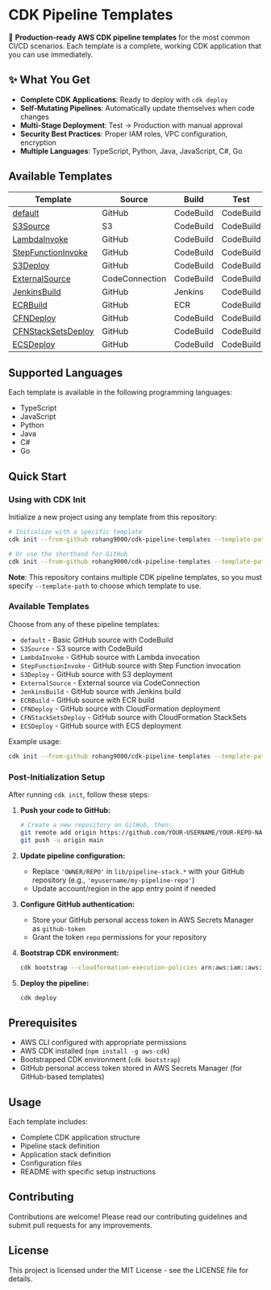 # CDK Pipeline Templates

🚀 **Production-ready AWS CDK pipeline templates** for the most common CI/CD scenarios. Each template is a complete, working CDK application that you can use immediately.

## ✨ What You Get

- **Complete CDK Applications**: Ready to deploy with `cdk deploy`
- **Self-Mutating Pipelines**: Automatically update themselves when code changes
- **Multi-Stage Deployment**: Test → Production with manual approval
- **Security Best Practices**: Proper IAM roles, VPC configuration, encryption
- **Multiple Languages**: TypeScript, Python, Java, JavaScript, C#, Go

## Available Templates

| Template | Source | Build | Test | Deploy | Invoke |
|----------|--------|-------|------|--------|--------|
| [default](./default/) | GitHub | CodeBuild | CodeBuild | EC2Deploy | N/A |
| [S3Source](./S3Source/) | S3 | CodeBuild | CodeBuild | EC2Deploy | N/A |
| [LambdaInvoke](./LambdaInvoke/) | GitHub | CodeBuild | CodeBuild | EC2Deploy | Lambda |
| [StepFunctionInvoke](./StepFunctionInvoke/) | GitHub | CodeBuild | CodeBuild | EC2Deploy | StepFunction |
| [S3Deploy](./S3Deploy/) | GitHub | CodeBuild | CodeBuild | S3 | N/A |
| [ExternalSource](./ExternalSource/) | CodeConnection | CodeBuild | CodeBuild | EC2Deploy | N/A |
| [JenkinsBuild](./JenkinsBuild/) | GitHub | Jenkins | CodeBuild | EC2Deploy | N/A |
| [ECRBuild](./ECRBuild/) | GitHub | ECR | CodeBuild | EC2Deploy | N/A |
| [CFNDeploy](./CFNDeploy/) | GitHub | CodeBuild | CodeBuild | CFNDeploy | N/A |
| [CFNStackSetsDeploy](./CFNStackSetsDeploy/) | GitHub | CodeBuild | CodeBuild | CFNStackSetsDeploy | N/A |
| [ECSDeploy](./ECSDeploy/) | GitHub | CodeBuild | CodeBuild | ECSDeploy | N/A |

## Supported Languages

Each template is available in the following programming languages:
- TypeScript
- JavaScript
- Python
- Java
- C#
- Go

## Quick Start

### Using with CDK Init

Initialize a new project using any template from this repository:

```bash
# Initialize with a specific template
cdk init --from-github rohang9000/cdk-pipeline-templates --template-path default --language=typescript

# Or use the shorthand for GitHub
cdk init --from-github rohang9000/cdk-pipeline-templates --template-path S3Deploy --language=python
```

**Note**: This repository contains multiple CDK pipeline templates, so you must specify `--template-path` to choose which template to use.

### Available Templates

Choose from any of these pipeline templates:
- `default` - Basic GitHub source with CodeBuild
- `S3Source` - S3 source with CodeBuild  
- `LambdaInvoke` - GitHub source with Lambda invocation
- `StepFunctionInvoke` - GitHub source with Step Function invocation
- `S3Deploy` - GitHub source with S3 deployment
- `ExternalSource` - External source via CodeConnection
- `JenkinsBuild` - GitHub source with Jenkins build
- `ECRBuild` - GitHub source with ECR build
- `CFNDeploy` - GitHub source with CloudFormation deployment
- `CFNStackSetsDeploy` - GitHub source with CloudFormation StackSets
- `ECSDeploy` - GitHub source with ECS deployment

Example usage:
```bash
cdk init --from-github rohang9000/cdk-pipeline-templates --template-path LambdaInvoke --language=typescript
```

### Post-Initialization Setup

After running `cdk init`, follow these steps:

1. **Push your code to GitHub:**
   ```bash
   # Create a new repository on GitHub, then:
   git remote add origin https://github.com/YOUR-USERNAME/YOUR-REPO-NAME.git
   git push -u origin main
   ```

2. **Update pipeline configuration:**
   - Replace `'OWNER/REPO'` in `lib/pipeline-stack.*` with your GitHub repository (e.g., `'myusername/my-pipeline-repo'`)
   - Update account/region in the app entry point if needed

3. **Configure GitHub authentication:**
   - Store your GitHub personal access token in AWS Secrets Manager as `github-token`
   - Grant the token `repo` permissions for your repository

4. **Bootstrap CDK environment:**
   ```bash
   cdk bootstrap --cloudformation-execution-policies arn:aws:iam::aws:policy/AdministratorAccess
   ```

5. **Deploy the pipeline:**
   ```bash
   cdk deploy
   ```

## Prerequisites

- AWS CLI configured with appropriate permissions
- AWS CDK installed (`npm install -g aws-cdk`)
- Bootstrapped CDK environment (`cdk bootstrap`)
- GitHub personal access token stored in AWS Secrets Manager (for GitHub-based templates)

## Usage

Each template includes:
- Complete CDK application structure
- Pipeline stack definition
- Application stack definition
- Configuration files
- README with specific setup instructions

## Contributing

Contributions are welcome! Please read our contributing guidelines and submit pull requests for any improvements.

## License

This project is licensed under the MIT License - see the LICENSE file for details.